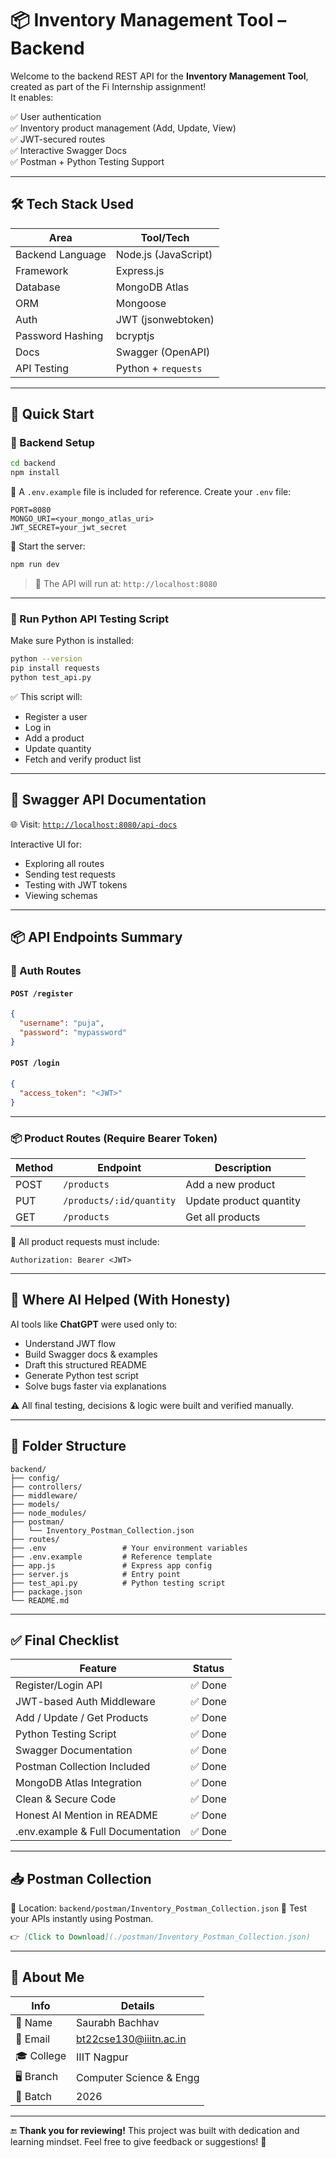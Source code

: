 # 📦 Inventory Management Tool – Backend

Welcome to the backend REST API for the **Inventory Management Tool**, created as part of the Fi Internship assignment!  
It enables:

✅ User authentication  
✅ Inventory product management (Add, Update, View)  
✅ JWT-secured routes  
✅ Interactive Swagger Docs  
✅ Postman + Python Testing Support

---

## 🛠 Tech Stack Used

| Area             | Tool/Tech               |
|------------------|-------------------------|
| Backend Language | Node.js (JavaScript)    |
| Framework        | Express.js              |
| Database         | MongoDB Atlas           |
| ORM              | Mongoose                |
| Auth             | JWT (jsonwebtoken)      |
| Password Hashing | bcryptjs                |
| Docs             | Swagger (OpenAPI)       |
| API Testing      | Python + `requests`     |

---

## 🚀 Quick Start

### 🔧 Backend Setup

```bash
cd backend
npm install
````

📁 A `.env.example` file is included for reference.
Create your `.env` file:

```env
PORT=8080
MONGO_URI=<your_mongo_atlas_uri>
JWT_SECRET=your_jwt_secret
```

🔌 Start the server:

```bash
npm run dev
```

> 📡 The API will run at: `http://localhost:8080`

---

### 🧪 Run Python API Testing Script

Make sure Python is installed:

```bash
python --version
pip install requests
python test_api.py
```

✅ This script will:

* Register a user
* Log in
* Add a product
* Update quantity
* Fetch and verify product list

---

## 📘 Swagger API Documentation

🌐 Visit: [`http://localhost:8080/api-docs`](http://localhost:8080/api-docs)

Interactive UI for:

* Exploring all routes
* Sending test requests
* Testing with JWT tokens
* Viewing schemas

---

## 📦 API Endpoints Summary

### 🔐 Auth Routes

#### `POST /register`

```json
{
  "username": "puja",
  "password": "mypassword"
}
```

#### `POST /login`

```json
{
  "access_token": "<JWT>"
}
```

---

### 📦 Product Routes (Require Bearer Token)

| Method | Endpoint                 | Description             |
| ------ | ------------------------ | ----------------------- |
| POST   | `/products`              | Add a new product       |
| PUT    | `/products/:id/quantity` | Update product quantity |
| GET    | `/products`              | Get all products        |

📌 All product requests must include:

```
Authorization: Bearer <JWT>
```

---

## 🤖 Where AI Helped (With Honesty)

AI tools like **ChatGPT** were used only to:

* Understand JWT flow
* Build Swagger docs & examples
* Draft this structured README
* Generate Python test script
* Solve bugs faster via explanations

⚠️ All final testing, decisions & logic were built and verified manually.

---

## 📂 Folder Structure

```
backend/
├── config/
├── controllers/
├── middleware/
├── models/
├── node_modules/
├── postman/
│   └── Inventory_Postman_Collection.json
├── routes/
├── .env                 # Your environment variables
├── .env.example         # Reference template
├── app.js               # Express app config
├── server.js            # Entry point
├── test_api.py          # Python testing script
├── package.json
└── README.md
```

---

## ✅ Final Checklist

| Feature                           | Status |
| --------------------------------- | ------ |
| Register/Login API                | ✅ Done |
| JWT-based Auth Middleware         | ✅ Done |
| Add / Update / Get Products       | ✅ Done |
| Python Testing Script             | ✅ Done |
| Swagger Documentation             | ✅ Done |
| Postman Collection Included       | ✅ Done |
| MongoDB Atlas Integration         | ✅ Done |
| Clean & Secure Code               | ✅ Done |
| Honest AI Mention in README       | ✅ Done |
| .env.example & Full Documentation | ✅ Done |

---

## 📥 Postman Collection

📁 Location: `backend/postman/Inventory_Postman_Collection.json`
🧪 Test your APIs instantly using Postman.

```md
👉 [Click to Download](./postman/Inventory_Postman_Collection.json)
```

---

## 🙋 About Me

| Info       | Details                                                       |
| ---------- | ------------------------------------------------------------- |
| 👤 Name    | Saurabh Bachhav                                               |
| 📧 Email   | [bt22cse130@iiitn.ac.in](mailto:bt22cse130@iiitn.ac.in) |
| 🎓 College | IIIT Nagpur                                                   |
| 🖥️ Branch | Computer Science & Engg                                       |
| 🎯 Batch   | 2026                                                          |

---

🔚 **Thank you for reviewing!**
This project was built with dedication and learning mindset.
Feel free to give feedback or suggestions! 🙌
